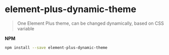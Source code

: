 # element-plus-dynamic-theme

> One Element Plus theme, can be changed dynamically, based on CSS variable
> 
**NPM**

```sh
npm install --save element-plus-dynamic-theme
```
